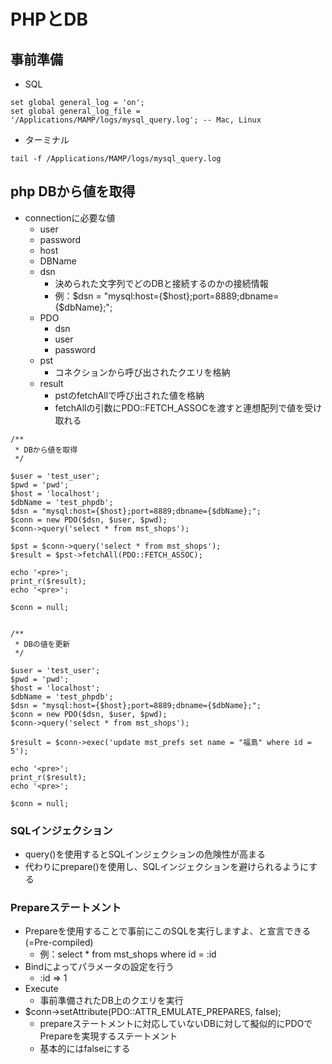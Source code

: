# PHPとDB

## 事前準備
  - SQL

```
set global general_log = 'on';
set global general_log_file = '/Applications/MAMP/logs/mysql_query.log'; -- Mac, Linux
```

  - ターミナル

```
tail -f /Applications/MAMP/logs/mysql_query.log
```

## php DBから値を取得
  - connectionに必要な値
    - user
    - password
    - host
    - DBName
    - dsn
      - 決められた文字列でどのDBと接続するのかの接続情報
      - 例：$dsn = "mysql:host={$host};port=8889;dbname={$dbName};";
    - PDO
      - dsn
      - user
      - password
    - pst
      - コネクションから呼び出されたクエリを格納
    - result
      - pstのfetchAllで呼び出された値を格納
      - fetchAllの引数にPDO::FETCH_ASSOCを渡すと連想配列で値を受け取れる

```
/**
 * DBから値を取得
 */

$user = 'test_user';
$pwd = 'pwd';
$host = 'localhost';
$dbName = 'test_phpdb';
$dsn = "mysql:host={$host};port=8889;dbname={$dbName};";
$conn = new PDO($dsn, $user, $pwd);
$conn->query('select * from mst_shops');

$pst = $conn->query('select * from mst_shops');
$result = $pst->fetchAll(PDO::FETCH_ASSOC);

echo '<pre>';
print_r($result);
echo '<pre>';

$conn = null;

```

```

/**
 * DBの値を更新
 */

$user = 'test_user';
$pwd = 'pwd';
$host = 'localhost';
$dbName = 'test_phpdb';
$dsn = "mysql:host={$host};port=8889;dbname={$dbName};";
$conn = new PDO($dsn, $user, $pwd);
$conn->query('select * from mst_shops');

$result = $conn->exec('update mst_prefs set name = "福島" where id = 5');

echo '<pre>';
print_r($result);
echo '<pre>';

$conn = null;
```

### SQLインジェクション
  - query()を使用するとSQLインジェクションの危険性が高まる
  - 代わりにprepare()を使用し、SQLインジェクションを避けられるようにする

### Prepareステートメント
  - Prepareを使用することで事前にこのSQLを実行しますよ、と宣言できる(=Pre-compiled)
    - 例：select * from mst_shops where id = :id
  - Bindによってパラメータの設定を行う
    - :id => 1
  - Execute
    - 事前準備されたDB上のクエリを実行
  - $conn->setAttribute(PDO::ATTR_EMULATE_PREPARES, false);
    - prepareステートメントに対応していないDBに対して擬似的にPDOでPrepareを実現するステートメント
    - 基本的にはfalseにする
